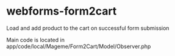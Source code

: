 # webforms-form2cart

Load and add product to the cart on successful form submission

Main code is located in app/code/local/Mageme/Form2Cart/Model/Observer.php
